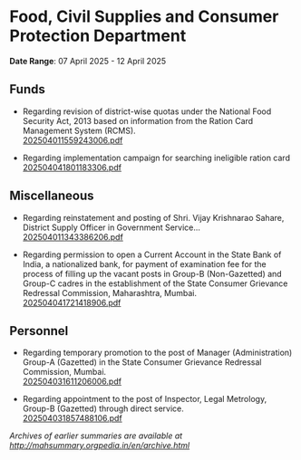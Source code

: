 # Food, Civil Supplies and Consumer Protection Department

**Date Range**: 07 April 2025 - 12 April 2025


## Funds
- Regarding revision of district-wise quotas under the National Food Security Act, 2013 based on information from the Ration Card Management System (RCMS).\
  [202504011559243006.pdf](https://gr.maharashtra.gov.in/Site/Upload/Government%20Resolutions/English/202504011559243006.pdf)

- Regarding implementation campaign for searching ineligible ration card\
  [202504041801183306.pdf](https://gr.maharashtra.gov.in/Site/Upload/Government%20Resolutions/English/202504041801183306.pdf)

## Miscellaneous
- Regarding reinstatement and posting of Shri. Vijay Krishnarao Sahare, District Supply Officer in Government Service...\
  [202504011343386206.pdf](https://gr.maharashtra.gov.in/Site/Upload/Government%20Resolutions/English/202504011343386206.pdf)

- Regarding permission to open a Current Account in the State Bank of India, a nationalized bank, for payment of examination fee for the process of filling up the vacant posts in Group-B (Non-Gazetted) and Group-C cadres in the establishment of the State Consumer Grievance Redressal Commission, Maharashtra, Mumbai.\
  [202504041721418906.pdf](https://gr.maharashtra.gov.in/Site/Upload/Government%20Resolutions/English/202504041721418906.pdf)

## Personnel
- Regarding temporary promotion to the post of Manager (Administration) Group-A (Gazetted) in the State Consumer Grievance Redressal Commission, Mumbai.\
  [202504031611206006.pdf](https://gr.maharashtra.gov.in/Site/Upload/Government%20Resolutions/English/202504031611206006.pdf)

- Regarding appointment to the post of Inspector, Legal Metrology, Group-B (Gazetted) through direct service.\
  [202504031857488106.pdf](https://gr.maharashtra.gov.in/Site/Upload/Government%20Resolutions/English/202504031857488106.pdf)


*Archives of earlier summaries are available at http://mahsummary.orgpedia.in/en/archive.html*